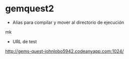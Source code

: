 # gemquest2

- Alias para compilar y mover al directorio de ejecución

mk

- URL de test

http://gems-quest-johnlobo5942.codeanyapp.com:1024/